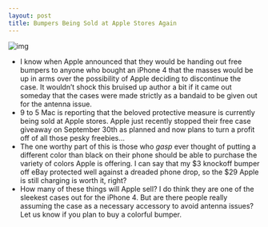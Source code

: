 ```yaml
---
layout: post
title: Bumpers Being Sold at Apple Stores Again
---
```

![img](http://media.idownloadblog.com/wp-content/uploads/2010/10/Bumpers1.jpg)
* I know when Apple announced that they would be handing out free bumpers to anyone who bought an iPhone 4 that the masses would be up in arms over the possibility of Apple deciding to discontinue the case. It wouldn’t shock this bruised up author a bit if it came out someday that the cases were made strictly as a bandaid to be given out for the antenna issue.
* 9 to 5 Mac is reporting that the beloved protective measure is currently being sold at Apple stores. Apple just recently stopped their free case giveaway on September 30th as planned and now plans to turn a profit off of all those pesky freebies…
* The one worthy part of this is those who *gasp* ever thought of putting a different color than black on their phone should be able to purchase the variety of colors Apple is offering. I can say that my $3 knockoff bumper off eBay protected well against a dreaded phone drop, so the $29 Apple is still charging is worth it, right?
* How many of these things will Apple sell? I do think they are one of the sleekest cases out for the iPhone 4. But are there people really assuming the case as a necessary accessory to avoid antenna issues? Let us know if you plan to buy a colorful bumper.

